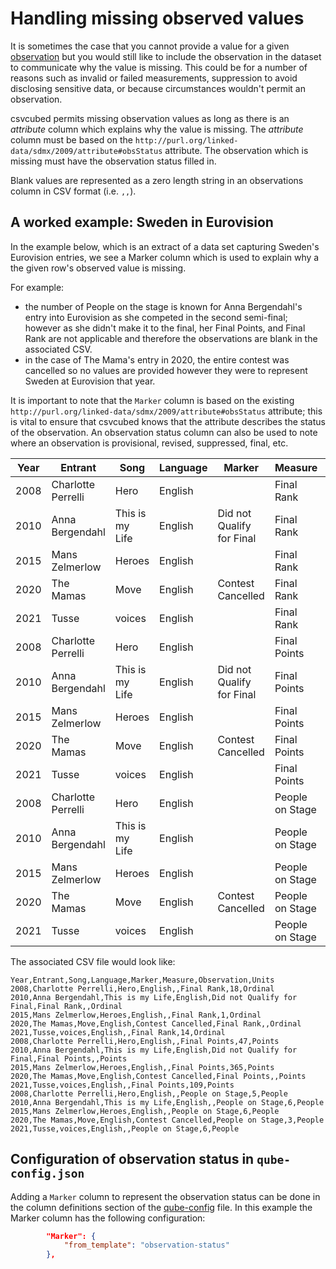 # Handling missing observed values

It is sometimes the case that you cannot provide a value for a given [observation](../glossary/index.md#observation-observed-value) but you would still like to include the observation in the dataset to communicate why the value is missing. This could be for a number of reasons such as invalid or failed measurements, suppression to avoid disclosing sensitive data, or because circumstances wouldn't permit an observation.

csvcubed permits missing observation values as long as there is an _attribute_ column which explains why the value is missing. The _attribute_ column must be based on the `http://purl.org/linked-data/sdmx/2009/attribute#obsStatus` attribute. The observation which is missing must have the observation status filled in.

Blank values are represented as a zero length string in an observations column in CSV format (i.e. `,,`).

## A worked example: Sweden in Eurovision

In the example below, which is an extract of a data set capturing Sweden's Eurovision entries, we see a Marker column which is used to explain why a the given row's observed value is missing.

For example:

* the number of People on the stage is known for Anna Bergendahl's entry into Eurovision as she competed in the second semi-final; however as she didn't make it to the final, her Final Points, and Final Rank are not applicable and therefore the observations are blank in the associated CSV.
* in the case of The Mama's entry in 2020, the entire contest was cancelled so no values are provided however they were to represent Sweden at Eurovision that year.

It is important to note that the `Marker` column is based on the existing `http://purl.org/linked-data/sdmx/2009/attribute#obsStatus` attribute; this is vital to ensure that csvcubed knows that the attribute describes the status of the observation. An observation status column can also be used to note where an observation is provisional, revised, suppressed, final, etc.

| Year | Entrant            | Song            | Language | Marker                    | Measure         | Observation | Units   |
|------|--------------------|-----------------|----------|---------------------------|-----------------|-------------|---------|
| 2008 | Charlotte Perrelli | Hero            | English  |                           | Final Rank      | 18          | Ordinal |
| 2010 | Anna Bergendahl    | This is my Life | English  | Did not Qualify for Final | Final Rank      |             | Ordinal |
| 2015 | Mans Zelmerlow     | Heroes          | English  |                           | Final Rank      | 1           | Ordinal |
| 2020 | The Mamas          | Move            | English  | Contest Cancelled         | Final Rank      |             | Ordinal |
| 2021 | Tusse              | voices          | English  |                           | Final Rank      | 14          | Ordinal |
| 2008 | Charlotte Perrelli | Hero            | English  |                           | Final Points    | 47          | Points  |
| 2010 | Anna Bergendahl    | This is my Life | English  | Did not Qualify for Final | Final Points    |             | Points  |
| 2015 | Mans Zelmerlow     | Heroes          | English  |                           | Final Points    | 365         | Points  |
| 2020 | The Mamas          | Move            | English  | Contest Cancelled         | Final Points    |             | Points  |
| 2021 | Tusse              | voices          | English  |                           | Final Points    | 109         | Points  |
| 2008 | Charlotte Perrelli | Hero            | English  |                           | People on Stage | 5           | People  |
| 2010 | Anna Bergendahl    | This is my Life | English  |                           | People on Stage | 6           | People  |
| 2015 | Mans Zelmerlow     | Heroes          | English  |                           | People on Stage | 6           | People  |
| 2020 | The Mamas          | Move            | English  | Contest Cancelled         | People on Stage |             | People  |
| 2021 | Tusse              | voices          | English  |                           | People on Stage | 6           | People  |

The associated CSV file would look like:

```csv
Year,Entrant,Song,Language,Marker,Measure,Observation,Units
2008,Charlotte Perrelli,Hero,English,,Final Rank,18,Ordinal
2010,Anna Bergendahl,This is my Life,English,Did not Qualify for Final,Final Rank,,Ordinal
2015,Mans Zelmerlow,Heroes,English,,Final Rank,1,Ordinal
2020,The Mamas,Move,English,Contest Cancelled,Final Rank,,Ordinal
2021,Tusse,voices,English,,Final Rank,14,Ordinal
2008,Charlotte Perrelli,Hero,English,,Final Points,47,Points
2010,Anna Bergendahl,This is my Life,English,Did not Qualify for Final,Final Points,,Points
2015,Mans Zelmerlow,Heroes,English,,Final Points,365,Points
2020,The Mamas,Move,English,Contest Cancelled,Final Points,,Points
2021,Tusse,voices,English,,Final Points,109,Points
2008,Charlotte Perrelli,Hero,English,,People on Stage,5,People
2010,Anna Bergendahl,This is my Life,English,,People on Stage,6,People
2015,Mans Zelmerlow,Heroes,English,,People on Stage,6,People
2020,The Mamas,Move,English,Contest Cancelled,People on Stage,3,People
2021,Tusse,voices,English,,People on Stage,6,People
```

## Configuration of observation status in `qube-config.json`

Adding a `Marker` column to represent the observation status can be done in the column definitions section of the [qube-config](./configuration/qube-config/index.md) file. In this example the Marker column has the following configuration:

```json
        "Marker": {
            "from_template": "observation-status"
        },
```
